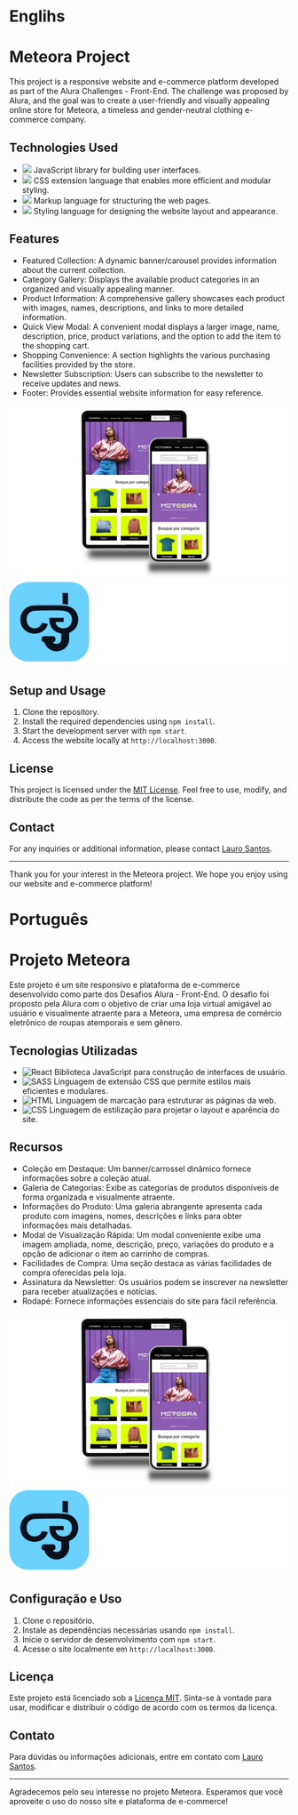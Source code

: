 # Englihs

# Meteora Project

This project is a responsive website and e-commerce platform developed as part of the Alura Challenges - Front-End. The challenge was proposed by Alura, and the goal was to create a user-friendly and visually appealing online store for Meteora, a timeless and gender-neutral clothing e-commerce company.

## Technologies Used

- ![](https://img.shields.io/badge/REACT-61dafb?style=for-the-badge&logo=react&logoColor=414141) JavaScript library for building user interfaces.
- ![](https://img.shields.io/badge/SASS-c69?style=for-the-badge&logo=sass&logoColor=white) CSS extension language that enables more efficient and modular styling.
- ![](https://img.shields.io/badge/HTML-e06b12?style=for-the-badge&logo=html5&logoColor=white) Markup language for structuring the web pages.
-  ![](https://img.shields.io/badge/CSS-1283e0?&style=for-the-badge&logo=css3&logoColor=white) Styling language for designing the website layout and appearance.

## Features

- Featured Collection: A dynamic banner/carousel provides information about the current collection.
- Category Gallery: Displays the available product categories in an organized and visually appealing manner.
- Product Information: A comprehensive gallery showcases each product with images, names, descriptions, and links to more detailed information.
- Quick View Modal: A convenient modal displays a larger image, name, description, price, product variations, and the option to add the item to the shopping cart.
- Shopping Convenience: A section highlights the various purchasing facilities provided by the store.
- Newsletter Subscription: Users can subscribe to the newsletter to receive updates and news.
- Footer: Provides essential website information for easy reference.

![image of project](https://raw.githubusercontent.com/Lauro-Santos/meteora/main/public/isolated_tablet_laptop_and_smartphone_composition.png)
![Alura Challenges Logo](https://raw.githubusercontent.com/Lauro-Santos/meteora/fc313a1aa8820551f63a70f55c2b21135308e210/public/logo-challenges-front-end.1686744881.svg)

## Setup and Usage

1. Clone the repository.
2. Install the required dependencies using `npm install`.
3. Start the development server with `npm start`.
4. Access the website locally at `http://localhost:3000`.

## License

This project is licensed under the [MIT License](https://mit-license.org/). Feel free to use, modify, and distribute the code as per the terms of the license.

## Contact

For any inquiries or additional information, please contact [Lauro Santos](mailto:lauros034+github@gmail.com).

---

Thank you for your interest in the Meteora project. We hope you enjoy using our website and e-commerce platform!

# Português

# Projeto Meteora

Este projeto é um site responsivo e plataforma de e-commerce desenvolvido como parte dos Desafios Alura - Front-End. O desafio foi proposto pela Alura com o objetivo de criar uma loja virtual amigável ao usuário e visualmente atraente para a Meteora, uma empresa de comércio eletrônico de roupas atemporais e sem gênero.

## Tecnologias Utilizadas

- ![React](https://img.shields.io/badge/REACT-61dafb?style=for-the-badge&logo=react&logoColor=414141) Biblioteca JavaScript para construção de interfaces de usuário.
- ![SASS](https://img.shields.io/badge/SASS-c69?style=for-the-badge&logo=sass&logoColor=white) Linguagem de extensão CSS que permite estilos mais eficientes e modulares.
- ![HTML](https://img.shields.io/badge/HTML-e06b12?style=for-the-badge&logo=html5&logoColor=white) Linguagem de marcação para estruturar as páginas da web.
- ![CSS](https://img.shields.io/badge/CSS-1283e0?&style=for-the-badge&logo=css3&logoColor=white) Linguagem de estilização para projetar o layout e aparência do site.

## Recursos

- Coleção em Destaque: Um banner/carrossel dinâmico fornece informações sobre a coleção atual.
- Galeria de Categorias: Exibe as categorias de produtos disponíveis de forma organizada e visualmente atraente.
- Informações do Produto: Uma galeria abrangente apresenta cada produto com imagens, nomes, descrições e links para obter informações mais detalhadas.
- Modal de Visualização Rápida: Um modal conveniente exibe uma imagem ampliada, nome, descrição, preço, variações do produto e a opção de adicionar o item ao carrinho de compras.
- Facilidades de Compra: Uma seção destaca as várias facilidades de compra oferecidas pela loja.
- Assinatura da Newsletter: Os usuários podem se inscrever na newsletter para receber atualizações e notícias.
- Rodapé: Fornece informações essenciais do site para fácil referência.

![Imagem do projeto](https://raw.githubusercontent.com/Lauro-Santos/meteora/main/public/isolated_tablet_laptop_and_smartphone_composition.png)
![Logo Alura Challenges](https://raw.githubusercontent.com/Lauro-Santos/meteora/fc313a1aa8820551f63a70f55c2b21135308e210/public/logo-challenges-front-end.1686744881.svg)

## Configuração e Uso

1. Clone o repositório.
2. Instale as dependências necessárias usando `npm install`.
3. Inicie o servidor de desenvolvimento com `npm start`.
4. Acesse o site localmente em `http://localhost:3000`.

## Licença

Este projeto está licenciado sob a [Licença MIT](https://mit-license.org/). Sinta-se à vontade para usar, modificar e distribuir o código de acordo com os termos da licença.

## Contato

Para dúvidas ou informações adicionais, entre em contato com [Lauro Santos](mailto:lauros034+github@gmail.com).

---

Agradecemos pelo seu interesse no projeto Meteora. Esperamos que você aproveite o uso do nosso site e plataforma de e-commerce!
